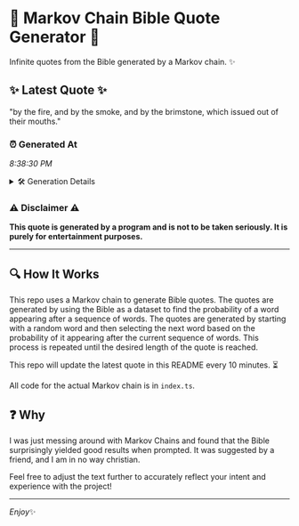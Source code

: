 # 📖 Markov Chain Bible Quote Generator 📖

Infinite quotes from the Bible generated by a Markov chain. ✨

## ✨ Latest Quote ✨
"by the fire, and by the smoke, and by the brimstone, which issued out of their mouths."

### ⏰ Generated At
*8:38:30 PM*

<details>
    <summary>🛠️ Generation Details</summary>
    <p>
        <strong>🌱 Seed:</strong> by<br>
        <strong>🔄 Iterations:</strong> 16<br>
        <strong>📜 Context History:</strong><br>[ by ]: the<br>[ by, the ]: fire,<br>[ by, the, fire, ]: and<br>[ by, the, fire,, and ]: by<br>[ by, the, fire,, and, by ]: the<br>[ by, the, fire,, and, by, the ]: smoke,<br>[ the, fire,, and, by, the, smoke, ]: and<br>[ fire,, and, by, the, smoke,, and ]: by<br>[ and, by, the, smoke,, and, by ]: the<br>[ by, the, smoke,, and, by, the ]: brimstone,<br>[ the, smoke,, and, by, the, brimstone, ]: which<br>[ smoke,, and, by, the, brimstone,, which ]: issued<br>[ and, by, the, brimstone,, which, issued ]: out<br>[ by, the, brimstone,, which, issued, out ]: of<br>[ the, brimstone,, which, issued, out, of ]: their<br>[ brimstone,, which, issued, out, of, their ]: mouths.<br>
    </p>
</details>

### ⚠️ Disclaimer ⚠️
**This quote is generated by a program and is not to be taken seriously. It is purely for entertainment purposes.**

---

## 🔍 How It Works

This repo uses a Markov chain to generate Bible quotes. The quotes are generated by using the Bible as a dataset to find the probability of a word appearing after a sequence of words. The quotes are generated by starting with a random word and then selecting the next word based on the probability of it appearing after the current sequence of words. This process is repeated until the desired length of the quote is reached.

This repo will update the latest quote in this README every 10 minutes. ⏳

All code for the actual Markov chain is in `index.ts`.

## ❓ Why

I was just messing around with Markov Chains and found that the Bible surprisingly yielded good results when prompted. 
It was suggested by a friend, and I am in no way christian.

Feel free to adjust the text further to accurately reflect your intent and experience with the project!

---

*Enjoy*✨
